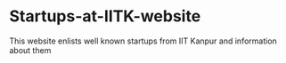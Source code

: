 # Startups-at-IITK-website
This website enlists well known startups from IIT Kanpur and information about them
